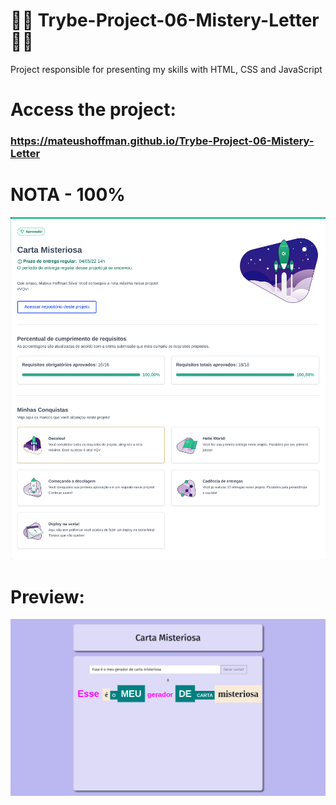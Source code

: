 # 💚💚 Trybe-Project-06-Mistery-Letter 💚💚

Project responsible for presenting my skills with HTML, CSS and JavaScript 

# Access the project:
### https://mateushoffman.github.io/Trybe-Project-06-Mistery-Letter

# NOTA - 100%

<div align="center" margin="50px">
	<img src="img/nota.png"/>
</div>

# Preview:

<div align="center" margin="50px">
	<img src="img/preview.png"/>
</div>
